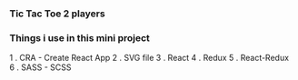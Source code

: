 ### Tic Tac Toe 2 players



### Things i use in this mini project 

1 . CRA - Create  React App 
2 . SVG file 
3 . React
4 . Redux 
5 . React-Redux 
6 . SASS - SCSS

